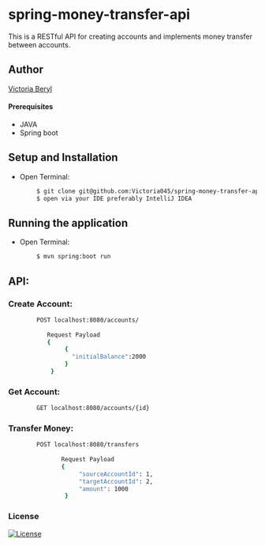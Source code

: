 # spring-money-transfer-api
This is a RESTful API for creating accounts and implements money transfer between accounts.

## Author 
[Victoria Beryl](https://github.com/Victoria045)

#### Prerequisites
* JAVA
* Spring boot

## Setup and Installation
* Open Terminal:
```bash
        $ git clone git@github.com:Victoria045/spring-money-transfer-api.git
        $ open via your IDE preferably IntelliJ IDEA 
```

## Running the application
* Open Terminal:
```bash
        $ mvn spring:boot run
```
## API:
### Create Account:
```bash
        POST localhost:8080/accounts/
        
           Request Payload
           {
                {
                  "initialBalance":2000
                }
            }
```
### Get Account:
```bash
        GET localhost:8080/accounts/{id}
```
### Transfer Money:
```bash
        POST localhost:8080/transfers
        
               Request Payload
               {
                    "sourceAccountId": 1,
                    "targetAccountId": 2,
                    "amount": 1000
                }
```

### License
[![License](https://img.shields.io/packagist/l/loopline-systems/closeio-api-wrapper.svg)](git@github.com:Victoria045/spring-money-transfer-api.git/blob/master/LICENSE)
